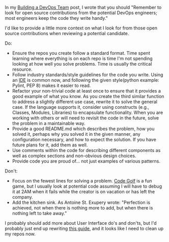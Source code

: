 In my [Building a DevOps Team](building_devops.md) post, I wrote that you should "Remember to look for open source contributions from the potential DevOps engineers; most engineers keep the code they write handy."

I'd like to provide a little more context on what I look for from those open source contributions when reviewing a potential candidate.

Do:
- Ensure the repos you create follow a standard format. Time spent learning where everything is on each repo is time I'm not spending looking at how well you solve problems.  Time is usually the critical resource.
- Follow industry standards/style guidelines for the code you write. Using an [IDE](https://code.visualstudio.com/) is common now, and following the given style(python example: Pylint, PEP 8) makes it easier to read.
- Refactor your non-trivial code at least once to ensure that it provides a good example of what you know. As you create the third similar function to address a slightly different use case, rewrite it to solve the general case. If the language supports it, consider using constructs (e.g., Classes, Modules, Libraries) to encapsulate functionality. When you are working with others or will need to revisit the code in the future, solve the problem in a maintainable way.
- Provide a good README.md which describes the problem, how you solved it, perhaps why you solved it in the given manner, any configuration necessary, and how to expect the solution. If you have future plans for it, add them as well.
- Use comments within the code for describing different components as well as complex sections and non-obvious design choices.
- Provide code you are proud of... not just examples of various patterns.

Don't:
- Focus on the fewest lines for solving a problem. [Code Golf](https://code.golf/) is a fun game, but I usually look at potential code assuming I will have to debug it at 2AM when it fails while the creator is on vacation or has left the company. 
- Add the kitchen sink. As Antoine St. Exupery wrote: "Perfection is achieved, not when there is nothing more to add, but when there is nothing left to take away." 

I probably should add more about User Interface do's and don'ts, but I'd probably just end up rewriting [this guide](https://www.joelonsoftware.com/2001/10/24/user-interface-design-for-programmers/), and it looks like I need to clean up my repos now.




